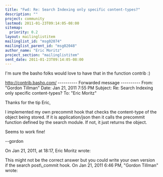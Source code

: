 ```yaml
---
title: "Fwd: Re: Search Indexing only specific content-types?"
description: ""
project: community
lastmod: 2011-01-23T09:14:05-08:00
sitemap:
  priority: 0.2
layout: mailinglistitem
mailinglist_id: "msg02074"
mailinglist_parent_id: "msg02048"
author_name: "Eric Moritz"
project_section: "mailinglistitem"
sent_date: 2011-01-23T09:14:05-08:00
---
```



I'm sure the basho folks would love to have that in the function contrib :)

http://contrib.basho.com/
---------- Forwarded message ----------
From: "Gordon Tillman" 
Date: Jan 21, 2011 7:55 PM
Subject: Re: Search Indexing only specific content-types?
To: "Eric Moritz" 

Thanks for the tip Eric,

I implemented my own precommit hook that checks the content-type of the
object being stored. If it is application/json then it calls the precommit
function defined by the search module. If not, it just returns the object.

Seems to work fine!

--gordon

On Jan 21, 2011, at 18:17, Eric Moritz wrote:

This might not be the correct answer but you could write your own version if
the search post\\_commit hook.
On Jan 21, 2011 6:46 PM, "Gordon Tillman"  wrote:
